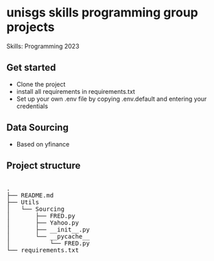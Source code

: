 # unisgs skills programming group projects
Skills: Programming 2023

## Get started 
- Clone the project
- install all requirements in requirements.txt
- Set up your own .env file by copying .env.default and entering your credentials

## Data Sourcing
- Based on yfinance


## Project structure
<pre>

.
├── README.md
├── Utils
│   └── Sourcing
│       ├── FRED.py
│       ├── Yahoo.py
│       ├── __init__.py
│       └── __pycache__
│           └── FRED.py
└── requirements.txt

<pre>
